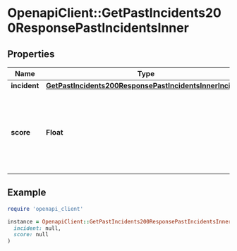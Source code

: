 # OpenapiClient::GetPastIncidents200ResponsePastIncidentsInner

## Properties

| Name | Type | Description | Notes |
| ---- | ---- | ----------- | ----- |
| **incident** | [**GetPastIncidents200ResponsePastIncidentsInnerIncident**](GetPastIncidents200ResponsePastIncidentsInnerIncident.md) |  | [optional] |
| **score** | **Float** | The computed similarity score associated with the incident and parent incident  | [optional] |

## Example

```ruby
require 'openapi_client'

instance = OpenapiClient::GetPastIncidents200ResponsePastIncidentsInner.new(
  incident: null,
  score: null
)
```

